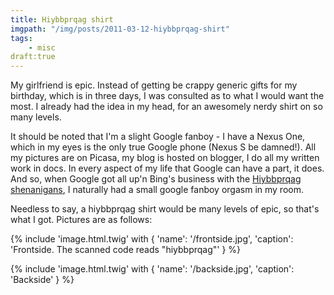 ```yaml
---
title: Hiybbprqag shirt
imgpath: "/img/posts/2011-03-12-hiybbprqag-shirt"
tags:
    - misc
draft:true
---
```


My girlfriend is epic. Instead of getting be crappy generic gifts for my birthday, which is in three days, I was 
consulted as to what I would want the most. I already had the idea in my head, for an awesomely nerdy shirt on so many 
levels.

It should be noted that I'm a slight Google fanboy - I have a Nexus One, which in my eyes is the only true Google phone 
(Nexus S be damned!). All my pictures are on Picasa, my blog is hosted on blogger, I do all my written work in docs. 
In every aspect of my life that Google can have a part, it does. And so, when Google got all up'n Bing's business with 
the [Hiybbprqag shenanigans](http://googleblog.blogspot.com/2011/02/microsofts-bing-uses-google-search.html), I naturally 
had a small google fanboy orgasm in my room.

Needless to say, a hiybbprqag shirt would be many levels of epic, so that's what I got. Pictures are as follows:

{% include 'image.html.twig' with {
    'name': '/frontside.jpg', 
    'caption': 'Frontside. The scanned code reads "hiybbprqag"'
} %}

{% include 'image.html.twig' with {
    'name': '/backside.jpg', 
    'caption': 'Backside'
} %}
